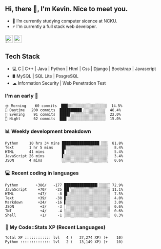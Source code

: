## Hi, there 👋, I'm Kevin. Nice to meet you.

- 🌱 I’m currently studying computer sicence at NCKU.
- ⚡ I'm currently a full stack web developer.

<a href="https://www.linkedin.com/in/kevin12686/"><img alt="LinkedIn" src="https://img.shields.io/badge/linkedin%20-%230077B5.svg?&style=for-the-badge&logo=linkedin&logoColor=white" height=25></a>
<a href="https://www.instagram.com/kevin12686/"><img src="https://img.shields.io/badge/instagram-3f729b?&style=for-the-badge&logo=instagram&logoColor=white" height=25></a>

## Tech Stack

* 💻 C | C++ | Java | Python | Html | Css | Django | Bootstrap | Javascript
* 🛢️ MySQL | SQL Lite | PosgreSQL
* ☁ Information Security | Web Penetration Test

### I'm an early 🐤

<!-- early_bird start -->

```text
🌞 Morning    60 commits  ███░░░░░░░░░░░░░░░░░░  14.5%
🌆 Daytime   200 commits  ██████████▏░░░░░░░░░░  48.4%
🌃 Evening    91 commits  ████▋░░░░░░░░░░░░░░░░  22.0%
🌙 Night      62 commits  ███▏░░░░░░░░░░░░░░░░░  15.0%
```

<!-- early_bird end -->

### 📊 Weekly development breakdown

<!-- code_time start -->

```text
Python     10 hrs 34 mins █████████████████▏░░░  81.8%
Text       1 hr 5 mins    █▊░░░░░░░░░░░░░░░░░░░   8.4%
HTML       41 mins        █▏░░░░░░░░░░░░░░░░░░░   5.4%
JavaScript 26 mins        ▋░░░░░░░░░░░░░░░░░░░░   3.4%
JSON       4 mins         ░░░░░░░░░░░░░░░░░░░░░   0.6%
```

<!-- code_time end -->

### 💻 Recent coding in languages

<!-- code_diff start -->

```text
Python        +386/   -177 ███████████████▎░░░░░ 72.9%
JavaScript     +70/    -25 ██▎░░░░░░░░░░░░░░░░░░ 11.1%
HTML           +47/     -8 █▌░░░░░░░░░░░░░░░░░░░  7.5%
Text           +39/    -38 ▊░░░░░░░░░░░░░░░░░░░░  4.0%
Markdown       +24/    -16 ▋░░░░░░░░░░░░░░░░░░░░  3.0%
JSON            +3/     -3 ▏░░░░░░░░░░░░░░░░░░░░  0.6%
INI             +4/     -4 ░░░░░░░░░░░░░░░░░░░░░  0.6%
Shell           +1/     -1 ░░░░░░░░░░░░░░░░░░░░░  0.3%
```

<!-- code_diff end -->

### 🧰 My Code::Stats XP (Recent Languages)

<!-- codestats start -->

```text
Total XP :::::::::::: lvl   4 (   27,274 XP) (+    10)
Python :::::::::::::: lvl   2 (   13,149 XP) (+    10)
```

<!-- codestats end -->
